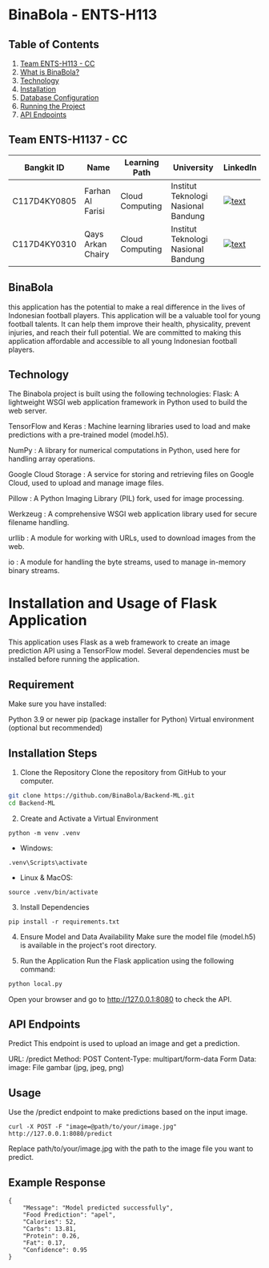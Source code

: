 # BinaBola - ENTS-H113
## Table of Contents

1. [Team ENTS-H113 - CC](#Team-ENTS-H113---CC)
2. [What is BinaBola?](#BinaBola)
3. [Technology](#Technology)
4. [Installation](#Installation)
5. [Database Configuration](#Database-Configuration)
6. [Running the Project](#Running-the-Project)
7. [API Endpoints](#API-Endpoints)


## Team ENTS-H1137 - CC

| Bangkit ID | Name | Learning Path | University |LinkedIn |
| ---      | ---       | ---       | ---       | ---       |
| C117D4KY0805 | Farhan Al Farisi | Cloud Computing | 	Institut Teknologi Nasional Bandung | [![text](https://img.shields.io/badge/LinkedIn-0077B5?style=for-the-badge&logo=linkedin&logoColor=white)](https://www.linkedin.com/in/farhan-al-farisi-744499196/) |
| C117D4KY0310 | Qays Arkan Chairy |  Cloud Computing | Institut Teknologi Nasional Bandung | [![text](https://img.shields.io/badge/LinkedIn-0077B5?style=for-the-badge&logo=linkedin&logoColor=white)](https://www.linkedin.com/in/qaysarkan/) |

## BinaBola

this application has the potential to make a real difference in the lives of Indonesian football players. This application will be a valuable tool for young football talents. It can help them improve their health, physicality, prevent injuries, and reach their full potential. We are committed to making this application affordable and accessible to all young Indonesian football players.

## Technology
The Binabola project is built using the following technologies:
Flask: A lightweight WSGI web application framework in Python used to build the web server.

TensorFlow and Keras    : Machine learning libraries used to load and make predictions with a pre-trained model (model.h5).

NumPy                   : A library for numerical computations in Python, used here for handling array operations.

Google Cloud Storage    : A service for storing and retrieving files on Google Cloud, used to upload and manage image files.

Pillow                  : A Python Imaging Library (PIL) fork, used for image processing.

Werkzeug                : A comprehensive WSGI web application library used for secure filename handling.

urllib                  : A module for working with URLs, used to download images from the web.

io                      : A module for handling the byte streams, used to manage in-memory binary streams.

# Installation and Usage of Flask Application

This application uses Flask as a web framework to create an image prediction API using a TensorFlow model. Several dependencies must be installed before running the application.

## Requirement
Make sure you have installed:

Python 3.9 or newer
pip (package installer for Python)
Virtual environment (optional but recommended)

## Installation Steps

1. Clone the Repository
Clone the repository from GitHub to your computer.

```bash
git clone https://github.com/BinaBola/Backend-ML.git
cd Backend-ML
```

2. Create and Activate a Virtual Environment

```
python -m venv .venv
```

- Windows:

```
.venv\Scripts\activate
```

- Linux & MacOS:

```
source .venv/bin/activate
```

3. Install Dependencies

```
pip install -r requirements.txt
```
4. Ensure Model and Data Availability
Make sure the model file (model.h5) is available in the project's root directory.

5. Run the Application
Run the Flask application using the following command:

```bash
python local.py
```

Open your browser and go to http://127.0.0.1:8080 to check the API.

## API Endpoints

Predict
This endpoint is used to upload an image and get a prediction.

URL: /predict
Method: POST
Content-Type: multipart/form-data
Form Data:
image: File gambar (jpg, jpeg, png)

## Usage

Use the /predict endpoint to make predictions based on the input image.

```
curl -X POST -F "image=@path/to/your/image.jpg" http://127.0.0.1:8080/predict
```

Replace path/to/your/image.jpg with the path to the image file you want to predict.

## Example Response

```
{
    "Message": "Model predicted successfully",
    "Food Prediction": "apel",
    "Calories": 52,
    "Carbs": 13.81,
    "Protein": 0.26,
    "Fat": 0.17,
    "Confidence": 0.95
}
```
